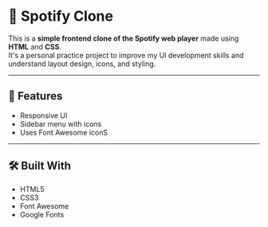 # 🎵 Spotify Clone

This is a **simple frontend clone of the Spotify web player** made using **HTML** and **CSS**.  
It's a personal practice project to improve my UI development skills and understand layout design, icons, and styling.

---

## 🚀 Features

- Responsive UI
- Sidebar menu with icons
- Uses Font Awesome iconS

---

## 🛠️ Built With

- HTML5
- CSS3
- Font Awesome
- Google Fonts
